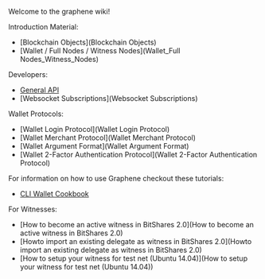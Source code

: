 Welcome to the graphene wiki!

Introduction Material:

* [Blockchain Objects](Blockchain Objects)
* [Wallet / Full Nodes / Witness Nodes](Wallet_Full Nodes_Witness_Nodes)

Developers:

* [General API](API)
* [Websocket Subscriptions](Websocket Subscriptions)

Wallet Protocols:

* [Wallet Login Protocol](Wallet Login Protocol)
* [Wallet Merchant Protocol](Wallet Merchant Protocol)
* [Wallet Argument Format](Wallet Argument Format)
* [Wallet 2-Factor Authentication Protocol](Wallet 2-Factor Authentication Protocol)

For information on how to use Graphene checkout these tutorials:

* [CLI Wallet Cookbook](https://github.com/cryptonomex/graphene/wiki/CLI-Wallet-Cookbook)

For Witnesses:
* [How to become an active witness in BitShares 2.0](How to become an active witness in BitShares 2.0)
* [Howto import an existing delegate as witness in BitShares 2.0](Howto import an existing delegate as witness in BitShares 2.0)
* [How to setup your witness for test net (Ubuntu 14.04)](How to setup your witness for test net (Ubuntu 14.04))